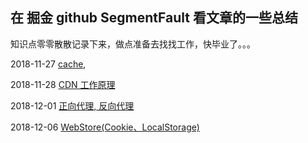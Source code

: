 ## 在 掘金 github SegmentFault 看文章的一些总结

知识点零零散散记录下来，做点准备去找找工作，快毕业了。。。

2018-11-27  [cache](Cache.md),

2018-11-28  [CDN 工作原理](CDN.md)

2018-12-01  [正向代理, 反向代理](proxy.md)

2018-12-06   [WebStore(Cookie、LocalStorage)](WebStore.md)

